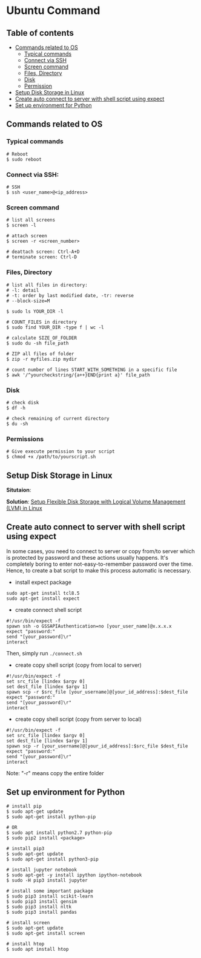 # Ubuntu Command #

## Table of contents

* [Commands related to OS](#commands-related-to-os)
    - [Typical commands](#typical-commands)
    - [Connect via SSH](#connect-via-ssh)
    - [Screen command](#screen-command)
    - [Files, Directory](#files-directory)
    - [Disk](#disk)
    - [Permission](#permissions)
* [Setup Disk Storage in Linux](#setup-disk-storage-in-linux)
* [Create auto connect to server with shell script using expect](#create-auto-connect-to-server-with-shell-script-using-expect)
* [Set up environment for Python](#set-up-environment-for-python)

## Commands related to OS

### Typical commands

```
# Reboot
$ sudo reboot
```

### Connect via SSH:

```
# SSH
$ ssh <user_name>@<ip_address>
```

### Screen command

```
# list all screens
$ screen -l

# attach screen
$ screen -r <screen_number>

# deattach screen: Ctrl-A+D
# terminate screen: Ctrl-D
```

### Files, Directory

```
# list all files in directory: 
# -l: detail
# -t: order by last modified date, -tr: reverse
# --block-size=M

$ sudo ls YOUR_DIR -l

# COUNT_FILES in directory
$ sudo find YOUR_DIR -type f | wc -l

# calculate SIZE_OF_FOLDER
$ sudo du -sh file_path

# ZIP all files of folder
$ zip -r myfiles.zip mydir

# count number of lines START_WITH_SOMETHING in a specific file
$ awk '/^yourcheckstring/{a++}END{print a}' file_path
```

### Disk

```
# check disk
$ df -h

# check remaining of current directory
$ du -sh
```

### Permissions

```
# Give execute permission to your script
$ chmod +x /path/to/yourscript.sh
```

## Setup Disk Storage in Linux

**Situtaion**:

**Solution**: [Setup Flexible Disk Storage with Logical Volume Management (LVM) in Linux](https://www.tecmint.com/create-lvm-storage-in-linux/)


## Create auto connect to server with shell script using expect
In some cases, you need to connect to server or copy from/to server which is protected by password and these actions usually happens. It's completely boring to enter not-easy-to-remember password over the time. Hence, to create a bat script to make this process automatic is necessary.

* install expect package
```
sudo apt-get install tcl8.5
sudo apt-get install expect
```

* create connect shell script
```
#!/usr/bin/expect -f
spawn ssh -o GSSAPIAuthentication=no [your_user_name]@x.x.x.x
expect "password:"
send "[your_password]\r"
interact
```

Then, simply run `./connect.sh`

* create copy shell script (copy from local to server)
```
#!/usr/bin/expect -f
set src_file [lindex $argv 0]
set dest_file [lindex $argv 1]
spawn scp -r $src_file [your_username]@[your_id_address]:$dest_file
expect "password:"
send "[your_password]\r"
interact
```

* create copy shell script (copy from server to local)
```
#!/usr/bin/expect -f
set src_file [lindex $argv 0]
set dest_file [lindex $argv 1]
spawn scp -r [your_username]@[your_id_address]:$src_file $dest_file
expect "password:"
send "[your_password]\r"
interact
```

Note: "-r" means copy the entire folder

## Set up environment for Python

```
# install pip
$ sudo apt-get update
$ sudo apt-get install python-pip

# OR
$ sudo apt install python2.7 python-pip
$ sudo pip2 install <package>

# install pip3
$ sudo apt-get update
$ sudo apt-get install python3-pip

# install jupyter notebook
$ sudo apt-get -y install ipython ipython-notebook
$ sudo -H pip3 install jupyter

# install some important package
$ sudo pip3 install scikit-learn
$ sudo pip3 install gensim
$ sudo pip3 install nltk
$ sudo pip3 install pandas

# install screen
$ sudo apt-get update
$ sudo apt-get install screen

# install htop
$ sudo apt install htop

```